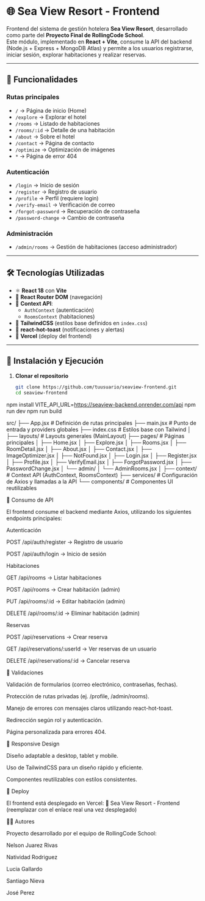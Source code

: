# 🌐 Sea View Resort - Frontend

Frontend del sistema de gestión hotelera **Sea View Resort**, desarrollado como parte del **Proyecto Final de RollingCode School**.  
Este módulo, implementado en **React + Vite**, consume la API del backend (Node.js + Express + MongoDB Atlas) y permite a los usuarios registrarse, iniciar sesión, explorar habitaciones y realizar reservas.  

---

## 📌 Funcionalidades

### Rutas principales
- `/` → Página de inicio (Home)
- `/explore` → Explorar el hotel
- `/rooms` → Listado de habitaciones
- `/rooms/:id` → Detalle de una habitación
- `/about` → Sobre el hotel
- `/contact` → Página de contacto
- `/optimize` → Optimización de imágenes
- `*` → Página de error 404

### Autenticación
- `/login` → Inicio de sesión
- `/register` → Registro de usuario
- `/profile` → Perfil (requiere login)
- `/verify-email` → Verificación de correo
- `/forgot-password` → Recuperación de contraseña
- `/password-change` → Cambio de contraseña

### Administración
- `/admin/rooms` → Gestión de habitaciones (acceso administrador)

---

## 🛠️ Tecnologías Utilizadas

- ⚛️ **React 18** con **Vite**
- 🧭 **React Router DOM** (navegación)
- 🔑 **Context API**:
  - `AuthContext` (autenticación)
  - `RoomsContext` (habitaciones)
- 🎨 **TailwindCSS** (estilos base definidos en `index.css`)
- 🔔 **react-hot-toast** (notificaciones y alertas)
- 🚀 **Vercel** (deploy del frontend)

---

## 🚀 Instalación y Ejecución

1. **Clonar el repositorio**
   ```bash
   git clone https://github.com/tuusuario/seaview-frontend.git
   cd seaview-frontend

npm install
VITE_API_URL=https://seaview-backend.onrender.com/api
npm run dev
npm run build

src/
├── App.jsx              # Definición de rutas principales
├── main.jsx             # Punto de entrada y providers globales
├── index.css            # Estilos base con Tailwind
│
├── layouts/             # Layouts generales (MainLayout)
├── pages/               # Páginas principales
│   ├── Home.jsx
│   ├── Explore.jsx
│   ├── Rooms.jsx
│   ├── RoomDetail.jsx
│   ├── About.jsx
│   ├── Contact.jsx
│   ├── ImageOptimizer.jsx
│   ├── NotFound.jsx
│   ├── Login.jsx
│   ├── Register.jsx
│   ├── Profile.jsx
│   ├── VerifyEmail.jsx
│   ├── ForgotPassword.jsx
│   ├── PasswordChange.jsx
│   └── admin/
│       └── AdminRooms.jsx
│
├── context/             # Context API (AuthContext, RoomsContext)
├── services/            # Configuración de Axios y llamadas a la API
└── components/          # Componentes UI reutilizables

📡 Consumo de API

El frontend consume el backend mediante Axios, utilizando los siguientes endpoints principales:

Autenticación

POST /api/auth/register → Registro de usuario

POST /api/auth/login → Inicio de sesión

Habitaciones

GET /api/rooms → Listar habitaciones

POST /api/rooms → Crear habitación (admin)

PUT /api/rooms/:id → Editar habitación (admin)

DELETE /api/rooms/:id → Eliminar habitación (admin)

Reservas

POST /api/reservations → Crear reserva

GET /api/reservations/:userId → Ver reservas de un usuario

DELETE /api/reservations/:id → Cancelar reserva

🧪 Validaciones

Validación de formularios (correo electrónico, contraseñas, fechas).

Protección de rutas privadas (ej. /profile, /admin/rooms).

Manejo de errores con mensajes claros utilizando react-hot-toast.

Redirección según rol y autenticación.

Página personalizada para errores 404.

📱 Responsive Design

Diseño adaptable a desktop, tablet y mobile.

Uso de TailwindCSS para un diseño rápido y eficiente.

Componentes reutilizables con estilos consistentes.

🚀 Deploy

El frontend está desplegado en Vercel:
🔗 Sea View Resort - Frontend
 (reemplazar con el enlace real una vez desplegado)

👨‍💻 Autores

Proyecto desarrollado por el equipo de RollingCode School:

Nelson Juarez Rivas

Natividad Rodriguez

Lucia Gallardo

Santiago Nieva

José Perez
